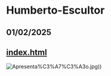 # Humberto-Escultor
## 01/02/2025 
## <a href="https://humbertoelia94.github.io/Humberto-Escultor/"> index.html </a>
![Apresenta%C3%A7%C3%A3o.jpg]([https://humbertoelia94.github.io/Humberto-Escultor/imagens//Apresenta%C3%A7%C3%A3o.jpg)))
